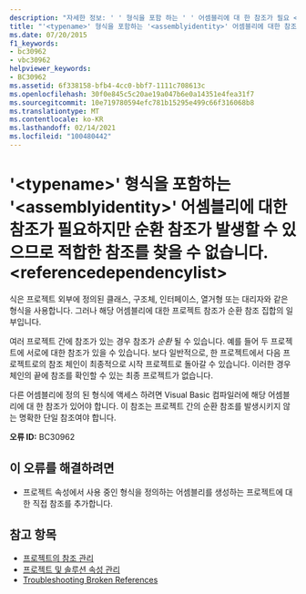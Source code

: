 ```yaml
---
description: "자세한 정보: ' ' 형식을 포함 하는 ' ' 어셈블리에 대 한 참조가 필요 <assemblyidentity> <typename> 하지만 가능한 순환 참조로 인해 적합 한 참조를 찾을 수 없습니다. <referencedependencylist>"
title: "'<typename>' 형식을 포함하는 '<assemblyidentity>' 어셈블리에 대한 참조가 필요하지만 순환 참조가 발생할 수 있으므로 적합한 참조를 찾을 수 없습니다. <referencedependencylist>"
ms.date: 07/20/2015
f1_keywords:
- bc30962
- vbc30962
helpviewer_keywords:
- BC30962
ms.assetid: 6f338158-bfb4-4cc0-bbf7-1111c708613c
ms.openlocfilehash: 30f0e845c5c20ae19a047b6e0a14351e4fea31f7
ms.sourcegitcommit: 10e719780594efc781b15295e499c66f316068b8
ms.translationtype: MT
ms.contentlocale: ko-KR
ms.lasthandoff: 02/14/2021
ms.locfileid: "100480442"
---
```

# <a name="reference-required-to-assembly-assemblyidentity-containing-type-typename-but-a-suitable-reference-could-not-be-found-due-to-possible-circular-references-referencedependencylist"></a>'\<typename>' 형식을 포함하는 '\<assemblyidentity>' 어셈블리에 대한 참조가 필요하지만 순환 참조가 발생할 수 있으므로 적합한 참조를 찾을 수 없습니다. \<referencedependencylist>

식은 프로젝트 외부에 정의된 클래스, 구조체, 인터페이스, 열거형 또는 대리자와 같은 형식을 사용합니다. 그러나 해당 어셈블리에 대한 프로젝트 참조가 순환 참조 집합의 일부입니다.  
  
 여러 프로젝트 간에 참조가 있는 경우 참조가 *순환* 될 수 있습니다. 예를 들어 두 프로젝트에 서로에 대한 참조가 있을 수 있습니다. 보다 일반적으로, 한 프로젝트에서 다음 프로젝트로의 참조 체인이 최종적으로 시작 프로젝트로 돌아갈 수 있습니다. 이러한 경우 체인의 끝에 참조를 확인할 수 있는 최종 프로젝트가 없습니다.  
  
 다른 어셈블리에 정의 된 형식에 액세스 하려면 Visual Basic 컴파일러에 해당 어셈블리에 대 한 참조가 있어야 합니다. 이 참조는 프로젝트 간의 순환 참조를 발생시키지 않는 명확한 단일 참조여야 합니다.  
  
 **오류 ID:** BC30962  
  
## <a name="to-correct-this-error"></a>이 오류를 해결하려면  
  
- 프로젝트 속성에서 사용 중인 형식을 정의하는 어셈블리를 생성하는 프로젝트에 대한 직접 참조를 추가합니다.  
  
## <a name="see-also"></a>참고 항목

- [프로젝트의 참조 관리](/visualstudio/ide/managing-references-in-a-project)
- [프로젝트 및 솔루션 속성 관리](/visualstudio/ide/managing-project-and-solution-properties)
- [Troubleshooting Broken References](/visualstudio/ide/troubleshooting-broken-references)
